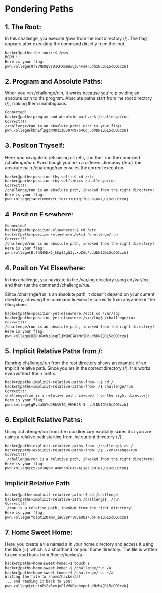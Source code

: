 # Pondering Paths

## 1. The Root:
In this challenge, you execute /pwn from the root directory (/).
The flag appears after executing the command directly from the root.
```bash
hacker@paths~the-root:~$ /pwn
BOOM!!!
Here is your flag:
pwn.college{QTYVNnQqVYD1CFXm8WwvjC4vseT.dhzN5QDL5cDO0czW}
```
## 2. Program and Absolute Paths:
When you run /challenge/run, it works because you're providing an absolute path to the program.
Absolute paths start from the root directory (/), making them unambiguous.
```bash
Connected!
hacker@paths~program-and-absolute-paths:~$ /challenge/run
Correct!!!
/challenge/run is an absolute path! Here is your flag:
pwn.college{kbnEflpgcNMKzizDJ07N97o4Cd_.dVDN1QDL5cDO0czW}
```
## 3. Position Thyself:
Here, you navigate to /etc using cd /etc, and then run the command /challenge/run.
Even though you're in a different directory (/etc), the absolute path /challenge/run ensures the correct execution.
```bash
hacker@paths~position-thy-self:~$ cd /etc
hacker@paths~position-thy-self:/etc$ /challenge/run
Correct!!!
/challenge/run is an absolute path, invoked from the right directory!
Here is your flag:
pwn.college{Y4dxlMveWzfL_YetYJYQHIgjfGi.dZDN1QDL5cDO0czW}
```
## 4. Position Elsewhere:

```bash
Connected!
hacker@paths~position-elsewhere:~$ cd /etc
hacker@paths~position-elsewhere:/etc$ /challenge/run
Correct!!!
/challenge/run is an absolute path, invoked from the right directory!
Here is your flag:
pwn.college{EtfAN45Dx5_kDq9JgN3ytxoZ0dP.ddDN1QDL5cDO0czW}
```
## 4. Position Yet Elsewhere:
In this challenge, you navigate to the /var/log directory using cd /var/log, and then run the command /challenge/run.

Since /challenge/run is an absolute path, it doesn’t depend on your current directory, allowing the command to execute correctly from anywhere in the filesystem.
```bash
hacker@paths~position-yet-elsewhere:/etc$ cd /var/log
hacker@paths~position-yet-elsewhere:/var/log$ /challenge/run
Correct!!!
/challenge/run is an absolute path, invoked from the right directory!
Here is your flag:
pwn.college{8IDHXXrkz8sqPljWQ0E7WYNrIHM.dhDN1QDL5cDO0czW}
```
## 5. Implicit Relative Paths from /:
Running challenge/run from the root directory shows an example of an implicit relative path.
Since you are in the correct directory (/), this works even without the ./ prefix.
```bash
hacker@paths~implicit-relative-paths-from-:~$ cd /
hacker@paths~implicit-relative-paths-from-:/$ challenge/run
Correct!!!
challenge/run is a relative path, invoked from the right directory!
Here is your flag:
pwn.college{gPv4aShYuDRkVVIG_VHWHJS-3-_.dlDN1QDL5cDO0czW}
```
## 6. Explicit Relative Paths:
Using ./challenge/run from the root directory explicitly states that you are using a relative path starting from the current directory (./).

```bash
hacker@paths~explicit-relative-paths-from-:/challenge$ cd /
hacker@paths~explicit-relative-paths-from-:/$ ./challenge/run
Correct!!!
./challenge/run is a relative path, invoked from the right directory!
Here is your flag:
pwn.college{c52svT0Q9N_AkDn3nlOAZ7AEjae.dBTN1QDL5cDO0czW}
```
## Implicit Relative Path
```bash
hacker@paths~implicit-relative-path:~$ cd /challenge
hacker@paths~implicit-relative-path:/challenge$ ./run
Correct!!!
./run is a relative path, invoked from the right directory!
Here is your flag:
pwn.college{YoiptIZOTmv_ia6VpPrvV5eUQs7.dFTN1QDL5cDO0czW}
```
## 7. Home Sweet Home:
Here, you create a file named a in your home directory and access it using the tilde (~), which is a shorthand for your home directory.
The file is written to and read back from /home/hacker/a.
```bash
hacker@paths~home-sweet-home:~$ touch a
hacker@paths~home-sweet-home:~$ /challenge/run /a
hacker@paths~home-sweet-home:~$ /challenge/run ~/a
Writing the file to /home/hacker/a!
... and reading it back to you:
pwn.college{cLcinEs2x6vvjyF1VVkDsghmpod.dNzM4QDL5cDO0czW}
```
